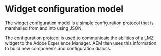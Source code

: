 # Widget configuration model

The widget configuration model is a simple configuration protocol that is marshalled from and into using JSON.

The configuration protocol is used to communicate the abilities of a LMZ widget to the Adobe Experience Manager. AEM then uses this information to build new components and configuration dialogs.


